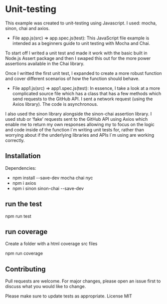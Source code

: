 # Unit-testing

This example was created to unit-testing using Javascript. I used: mocha, sinon, chai and axios.

- File app.js(src) => app.spec.js(test):
This JavaScript file example is intended as a beginners guide to unit testing with Mocha and Chai.

To start off I writed a unit test and made it work with the basic built in Node.js Assert package and then I swaped this out for the more power assertions available in the Chai library.

Once I writted the first unit test, I expanded to create a more robust function and cover different scenarios of how the function should behave.

- File app1.js(src) => app1.spec.js(test): 
In essence, I take a look at a more complicated source file which has a class that has a few methods which send requests to the GitHub API. I sent a network request (using the Axios library). The code is asynchronous.

I also used the sinon library alongside the sinon-chai assertion library.  I used stub or ‘fake’ requests sent to the GitHub API using Axios which enable me to return my own responses allowing my to focus on the logic and code inside of the function I´m writing unit tests for, rather than worrying about if the underlying libraries and APIs I´m using are working correctly.


## Installation

Dependencies:

- npm install --save-dev mocha chai nyc
- npm i axios
- npm i sinon sinon-chai --save-dev

## run the test
npm run test

## run coverage
Create a folder with a html coverage src files

npm run coverage

## Contributing

Pull requests are welcome. For major changes, please open an issue first to discuss what you would like to change.

Please make sure to update tests as appropriate.
License MIT
